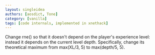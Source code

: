 ```yaml
---
layout: singleidea
authors: [aosdict, Tone]
category: [vanilla]
tags: [code internals, implemented in xnethack]
---
```

Change rne() so that it doesn't depend on the player's experience level: instead it depends on the current level depth. Specifically, change its theoretical maximum from max(XL/3, 5) to max(depth/5, 5).
